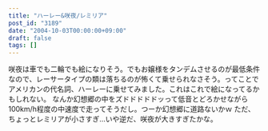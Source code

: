 ```yaml
---
title: "ハーレー&咲夜/レミリア"
post_id: "3189"
date: "2004-10-03T00:00:00+09:00"
draft: false
tags: []
---
```



咲夜は車でも二輪でも絵になりそう。でもお嬢様をタンデムさせるのが最低条件なので、レーサータイプの類は落ちるのが怖くて乗せられなさそう。ってことでアメリカンの代名詞、ハーレーに乗せてみました。これはこれで絵になってるかもしれない。 なんか幻想郷の中をズドドドドドッって低音とどろかせながら100km/h程度の中速度で走ってそうだし。つーか幻想郷に道路ないかｗ ただ、ちょっとレミリアが小さすぎ…いや逆だ、咲夜が大きすぎたかな。
